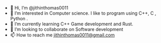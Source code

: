 - 👋 Hi, I’m @jithinthomas0011
- 👀 I’m interested in Computer science. I like to program using C++, C , Python .   
- 🌱 I’m currently learning C++ Game development and Rust.
- 💞️ I’m looking to collaborate on Software development
- 📫 How to reach me jithinthomas0011@gmail.com

<!---
jithinthomas0011/jithinthomas0011 is a ✨ special ✨ repository because its `README.md` (this file) appears on your GitHub profile.
You can click the Preview link to take a look at your changes.
--->
